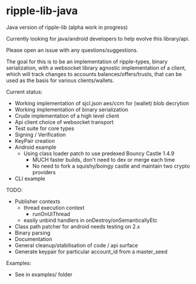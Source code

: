 ripple-lib-java
===============

Java version of ripple-lib (alpha work in progress)

Currently looking for java/android developers to help evolve this library/api.

Please open an issue with any questions/suggestions.

The goal for this is to be an implementation of ripple-types, binary
serialization, with a websocket library agnostic implementation of a client,
which will track changes to accounts balances/offers/trusts, that can be used as
the basis for various clients/wallets.

Current status:

  - Working implementation of sjcl.json aes/ccm for (wallet) blob decrytion
  - Working implementation of binary serialization
  - Crude implementation of a high level client
  - Api client choice of websocket transport
  - Test suite for core types
  - Signing / Verification
  - KeyPair creation
  - Android example
    - Using class loader patch to use predexed Bouncy Castle 1.4.9
      - MUCH faster builds, don't need to dex or merge each time
      - No need to fork a squishy/boingy castle and maintain two crypto providers
  - CLI example

TODO:
  - Publisher contexts
    - thread execution context
      - runOnUiThread 
    - easily unbind handlers in onDestroy/onSemanticallyEtc
  - Class path patcher for android needs testing on 2.x
  - Binary parsing
  - Documentation
  - General cleanup/stabilisation of code / api surface
  - Generate keypair for particular account_id from a master_seed

Examples:

  - See in examples/ folder
